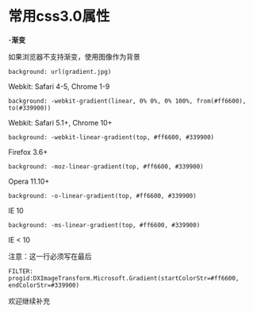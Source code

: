 # 常用css3.0属性 #
-**渐变**


 如果浏览器不支持渐变，使用图像作为背景 


`background: url(gradient.jpg)`


 Webkit: Safari 4-5, Chrome 1-9 

`background: -webkit-gradient(linear, 0% 0%, 0% 100%, from(#ff6600), to(#339900))`

 Webkit: Safari 5.1+, Chrome 10+ 

`background: -webkit-linear-gradient(top, #ff6600, #339900)`

 Firefox 3.6+ 

`background: -moz-linear-gradient(top, #ff6600, #339900)`

 Opera 11.10+ 

`background: -o-linear-gradient(top, #ff6600, #339900)`

 IE 10 

`background: -ms-linear-gradient(top, #ff6600, #339900)`

 IE < 10 

 注意：这一行必须写在最后 

`FILTER: progid:DXImageTransform.Microsoft.Gradient(startColorStr=#ff6600, endColorStr=#339900)`

欢迎继续补充


